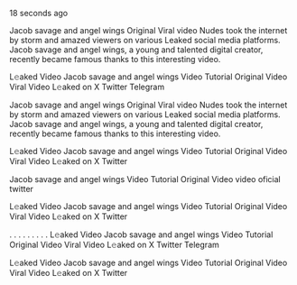 18 seconds ago

Jacob savage and angel wings Original Viral video Nudes took the internet by storm and amazed viewers on various Leaked social media platforms. Jacob savage and angel wings, a young and talented digital creator, recently became famous thanks to this interesting video.

L𝚎aked Video Jacob savage and angel wings Video Tutorial Original Video Viral Video L𝚎aked on X Twitter Telegram

Jacob savage and angel wings Original Viral video Nudes took the internet by storm and amazed viewers on various Leaked social media platforms. Jacob savage and angel wings, a young and talented digital creator, recently became famous thanks to this interesting video.

L𝚎aked Video Jacob savage and angel wings Video Tutorial Original Video Viral Video L𝚎aked on X Twitter

Jacob savage and angel wings Video Tutorial Original Video video oficial twitter

L𝚎aked Video Jacob savage and angel wings Video Tutorial Original Video Viral Video L𝚎aked on X Twitter

. . . . . . . . . L𝚎aked Video Jacob savage and angel wings Video Tutorial Original Video Viral Video L𝚎aked on X Twitter Telegram

L𝚎aked Video Jacob savage and angel wings Video Tutorial Original Video Viral Video L𝚎aked on X Twitter

